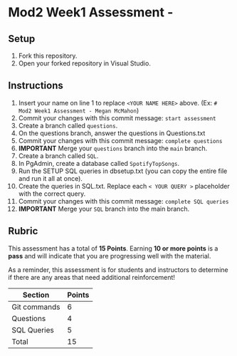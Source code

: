 # Mod2 Week1 Assessment - <Eli Paris>

## Setup
1. Fork this repository.
2. Open your forked repository in Visual Studio.

## Instructions
1. Insert your name on line 1 to replace `<YOUR NAME HERE>` above. (Ex: `# Mod2 Week1 Assessment - Megan McMahon`)
2. Commit your changes with this commit message: `start assessment`
3. Create a branch called `questions`.
4. On the questions branch, answer the questions in Questions.txt
5. Commit your changes with this commit message: `complete questions`
6. **IMPORTANT** Merge your `questions` branch into the `main` branch.
7. Create a branch called `SQL`.
8. In PgAdmin, create a database called `SpotifyTopSongs`.
9. Run the SETUP SQL queries in dbsetup.txt (you can copy the entire file and run it all at once).
10. Create the queries in SQL.txt. Replace each `< YOUR QUERY >` placeholder with the correct query.
11. Commit your changes with this commit message: `complete SQL queries`
12. **IMPORTANT** Merge your `SQL` branch into the main branch.

## Rubric

This assessment has a total of **15 Points**. Earning **10 or more points** is a **pass** and will indicate that you are progressing well with the material.

As a reminder, this assessment is for students and instructors to determine if there are any areas that need additional reinforcement!

| Section       | Points |
|---------------|--------|
| Git commands  |      6 |
| Questions     |      4 |
| SQL Queries   |      5 |
| Total         |     15 |